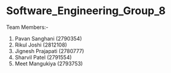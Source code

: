 # Software_Engineering_Group_8


Team Members:-

  1. Pavan Sanghani     (2790354)  
  2. Rikul Joshi        (2812108)
  3. Jignesh Prajapati  (2780777)
  4. Sharvil Patel      (2791554)
  5. Meet Mangukiya     (2793753)
